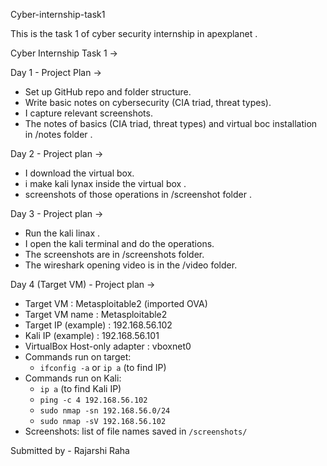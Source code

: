 Cyber-internship-task1

This is the task 1 of cyber security internship in apexplanet .

 Cyber Internship Task 1 ->

 Day 1 - Project Plan ->
- Set up GitHub repo and folder structure.
- Write basic notes on cybersecurity (CIA triad, threat types).
- I capture relevant screenshots.
- The notes of basics (CIA triad, threat types) and virtual boc installation in /notes folder .


Day 2 - Project plan ->
- I download the virtual box.
- i make kali lynax inside the virtual box .
- screenshots of those operations in /screenshot folder .


Day 3 - Project plan ->
- Run the kali linax .
- I open the kali terminal and do the operations.
- The screenshots are in /screenshots folder.
- The wireshark opening video is in the /video folder.

 Day 4 (Target VM) - Project plan ->

- Target VM : Metasploitable2 (imported OVA)
- Target VM name : Metasploitable2
- Target IP (example) : 192.168.56.102
- Kali IP (example) : 192.168.56.101
- VirtualBox Host-only adapter : vboxnet0
- Commands run on target:
  - `ifconfig -a` or `ip a` (to find IP)
- Commands run on Kali:
  - `ip a` (to find Kali IP)
  - `ping -c 4 192.168.56.102`
  - `sudo nmap -sn 192.168.56.0/24`
  - `sudo nmap -sV 192.168.56.102`
- Screenshots: list of file names saved in `/screenshots/`

Submitted by -
Rajarshi Raha
